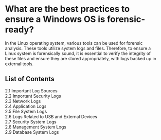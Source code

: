 # What are the best practices to ensure a Windows OS is forensic-ready?
In the Linux operating system, various tools can be used for forensic analysis. These tools utilize system logs and files. Therefore, to ensure a Linux system is forensically sound, it is essential to verify the integrity of these files and ensure they are stored appropriately, with logs backed up in external tools.
## List of Contents  
2.1 Important Log Sources  
   2.2 Important Security Logs  
   2.3 Network Logs  
   2.4 Application Logs  
   2.5 File System Logs  
   2.6 Logs Related to USB and External Devices  
   2.7 Security System Logs  
   2.8 Management System Logs  
   2.9 Database System Logs 
